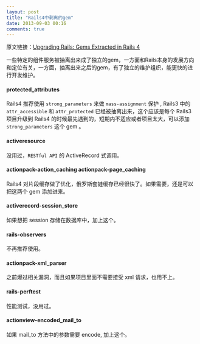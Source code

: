 ```yaml
---
layout: post
title: "Rails4中剥离的gem"
date: 2013-09-03 00:16
comments: true
---
```

原文链接：[Upgrading Rails: Gems Extracted in Rails 4](http://www.andylindeman.com/2013/03/05/gems-extracted-in-rails-4.html "Upgrading Rails: Gems Extracted in Rails 4")

一些特定的组件服务被抽离出来成了独立的gem，一方面和Rails本身的发展方向和定位有关，一方面，抽离出来之后的gem，有了独立的维护组织，能更快的进行开发维护。

#### protected_attributes

Rails4 推荐使用 `strong_parameters` 来做 `mass-assignment` 保护 , Rails3 中的 `attr_accessible` 和 `attr_protected` 已经被抽离出来，这个应该是每个 Rails3 项目升级到 Rails4 的时候最先遇到的，短期内不适应或者项目太大，可以添加 `strong_parameters` 这个 gem 。

#### activeresource

没用过，`RESTful API` 的 ActiveRecord 式调用。

#### actionpack-action_caching actionpack-page_caching

Rails4 对片段缓存做了优化，俄罗斯套娃缓存已经很快了。如果需要，还是可以把这两个 gem 添加进来。

#### activerecord-session_store

如果想把 session 存储在数据库中，加上这个。

#### rails-observers

不再推荐使用。

#### actionpack-xml_parser

之前爆过相关漏洞，而且如果项目里面不需要接受 xml 请求，也用不上。

#### rails-perftest

性能测试，没用过。

#### actionview-encoded_mail_to

如果 mail_to 方法中的参数需要 encode, 加上这个。
